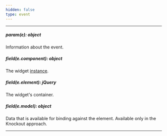 ```yaml
---
hidden: false
type: event
---
```

---
##### param(e): object
Information about the event.

##### field(e.component): object
The widget <a href="/Documentation/16_1/ApiReference/UI_Widgets/dxPivotGridFieldChooser/Methods/#instance">instance</a>.

##### field(e.element): jQuery
The widget's container.

##### field(e.model): object
Data that is available for binding against the element. Available only in the Knockout approach.

---
